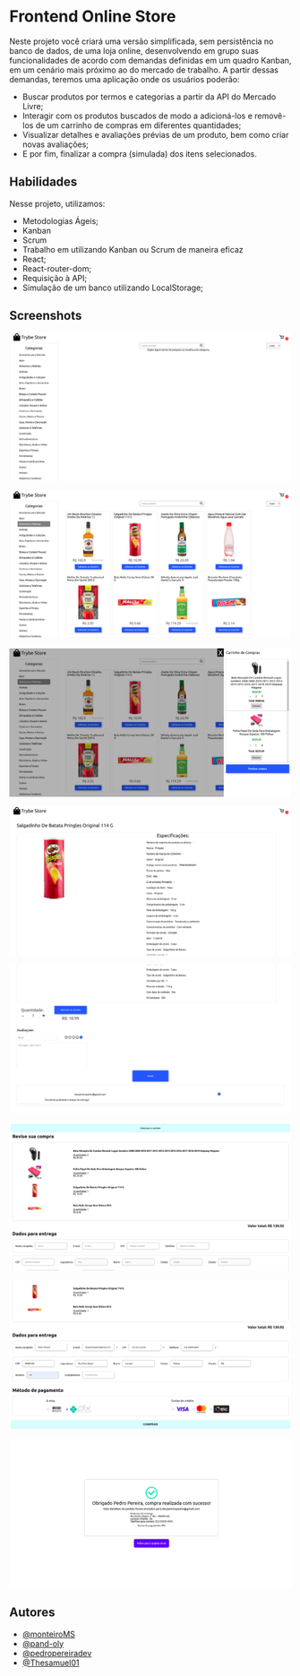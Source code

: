 
# Frontend Online Store

Neste projeto você criará uma versão simplificada, sem persistência no banco 
de dados, de uma loja online, desenvolvendo em grupo suas funcionalidades de 
acordo com demandas definidas em um quadro Kanban, em um cenário mais próximo 
ao do mercado de trabalho. A partir dessas demandas, teremos uma aplicação 
onde os usuários poderão:

* Buscar produtos por termos e categorias a partir da API do Mercado Livre;
* Interagir com os produtos buscados de modo a adicioná-los e removê-los de um carrinho de compras em diferentes quantidades;
* Visualizar detalhes e avaliações prévias de um produto, bem como criar novas avaliações;
* E por fim, finalizar a compra (simulada) dos itens selecionados.

## Habilidades

Nesse projeto, utilizamos:

* Metodologias Ágeis;
* Kanban
* Scrum
* Trabalho em utilizando Kanban ou Scrum de maneira eficaz
* React;
* React-router-dom;
* Requisição à API;
* Simulação de um banco utilizando LocalStorage;

## Screenshots

![Initial Page Demo](/screenshots/initial-page.png?raw=true "Optional Title")

![Category Selected Demo](/screenshots/category-selected.png?raw=true "Optional Title")

![Cart Demo](/screenshots/cart.png?raw=true "Optional Title")

![Product Detail Demo](/screenshots/product-detail-01.png?raw=true "Optional Title")

![Product Detail Avaliation Demo](/screenshots/product-detail-02.png?raw=true "Optional Title")

![Checkout Page Demo](/screenshots/checkout-page-01.png?raw=true "Optional Title")

![Checkout Page Adress and Payment Demo](/screenshots/checkout-page-02.png?raw=true "Optional Title")

![Order Confirm Demo](/screenshots/order-confirmed.png?raw=true "Optional Title")

## Autores

- [@monteiroMS](https://github.com/monteiroMS)
- [@pand-oly](https://github.com/pand-oly)
- [@pedropereiradev](https://github.com/pedropereiradev)
- [@Thesamuel01](https://github.com/Thesamuel01)

